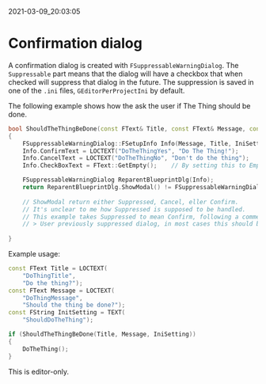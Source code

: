 2021-03-09_20:03:05

# Confirmation dialog

A confirmation dialog is created with `FSuppressableWarningDialog`.
The `Suppressable` part means that the dialog will have a checkbox that when checked will suppress that dialog in the future.
The suppression is saved in one of the `.ini` files, `GEditorPerProjectIni` by default.

The following example shows how the ask the user if The Thing should be done.
```cpp
bool ShouldTheThingBeDone(const FText& Title, const FText& Message, const FString& InitSetting)
{
    FSuppressableWarningDialog::FSetupInfo Info(Message, Title, IniSetting);
    Info.ConfirmText = LOCTEXT("DoTheThingYes", "Do The Thing!");
    Info.CancelText = LOCTEXT("DoTheThingNo", "Don't do the thing");
    Info.CheckBoxText = FText::GetEmpty();    // By setting this to Empty we prevent suppressing.

    FSuppressableWarningDialog ReparentBlueprintDlg(Info);
    return ReparentBlueprintDlg.ShowModal() != FSuppressableWarningDialog::Cancel;
    
    // ShowModal return either Suppressed, Cancel, eller Confirm.
    // It's unclear to me how Suppressed is supposed to be handled.
    // This example takes Suppressed to mean Confirm, following a comment in the Engine source:
    // > User previously suppressed dialog, in most cases this should be treated as confirm.
    
}
```

Example usage:
```cpp
const FText Title = LOCTEXT(
    "DoThingTitle",
    "Do the thing?");
const FText Message = LOCTEXT(
    "DoThingMessage",
    "Should the thing be done?");
const FString InitSetting = TEXT(
    "ShouldDoTheThing");

if (ShouldTheThingBeDone(Title, Message, IniSetting))
{
    DoTheThing();
}
```

This is editor-only.
